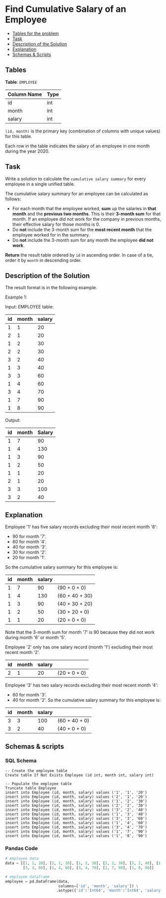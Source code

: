 # Find Cumulative Salary of an Employee

- [Tables for the problem](#tables)
- [Task](#task)
- [Description of the Solution](#description-of-the-solution)
- [Explanation](#explanation)
- [Schemas & Scripts](#schemas--scripts)

## Tables 

**Table**: `EMPLOYEE`

| Column Name | Type |
|-------------|------|
| id          | int  |
| month       | int  |
| salary      | int  |

`(id, month)` is the primary key (combination of columns with unique values) for this table.

Each row in the table indicates the salary of an employee in one month during the year 2020.

## Task

Write a solution to calculate the `cumulative salary summary` for every employee in a single unified table.

The cumulative salary summary for an employee can be calculated as follows:
- For each month that the employee worked, **sum** up the salaries in **that month** and the **previous two months**. 
This is their **3-month sum** for that month. If an employee did not work for the company in previous months, their effective salary for those months is 0.
- Do **not** include the 3-month sum for the **most recent month** that the employee worked for in the summary.
- Do **not** include the 3-month sum for any month the employee **did not work**.

**Return** the result table ordered by `id` in ascending order. In case of a tie, order it by `month` in descending order.

## Description of the Solution ##

The result format is in the following example.

Example 1:

Input: 
EMPLOYEE table:

| id  | month | salary |
|-----|-------|--------|
| 1   | 1     | 20     |
| 2   | 1     | 20     |
| 1   | 2     | 30     |
| 2   | 2     | 30     |
| 3   | 2     | 40     |
| 1   | 3     | 40     |
| 3   | 3     | 60     |
| 1   | 4     | 60     |
| 3   | 4     | 70     |
| 1   | 7     | 90     |
| 1   | 8     | 90     |

Output: 

| id  | month | Salary |
|-----|-------|--------|
| 1   | 7     | 90     |
| 1   | 4     | 130    |
| 1   | 3     | 90     |
| 1   | 2     | 50     |
| 1   | 1     | 20     |
| 2   | 1     | 20     |
| 3   | 3     | 100    |
| 3   | 2     | 40     |

## Explanation ##

Employee '1' has five salary records excluding their most recent month '8':
- 90 for month '7'.
- 60 for month '4'.
- 40 for month '3'.
- 30 for month '2'.
- 20 for month '1'.

So the cumulative salary summary for this employee is:

| id  | month | salary |                |
|-----|-------|--------|----------------|
| 1   | 7     | 90     | (90 + 0 + 0)   |
| 1   | 4     | 130    | (60 + 40 + 30) |
| 1   | 3     | 90     | (40 + 30 + 20) |
| 1   | 2     | 50     | (30 + 20 + 0)  |
| 1   | 1     | 20     | (20 + 0 + 0)   |

Note that the 3-month sum for month '7' is 90 because they did not work during month '6' or month '5'.

Employee '2' only has one salary record (month '1') excluding their most recent month '2'.

| id  | month | salary |              |
|-----|-------|--------|--------------|
| 2   | 1     | 20     | (20 + 0 + 0) |

Employee '3' has two salary records excluding their most recent month '4':
- 60 for month '3'.
- 40 for month '2'.
So the cumulative salary summary for this employee is:

| id  | month | salary |               |
|-----|-------|--------|---------------|
| 3   | 3     | 100    | (60 + 40 + 0) |
| 3   | 2     | 40     | (40 + 0 + 0)  |

## Schemas & scripts

### SQL Schema

```genericsql
-- Create the employee table
Create table If Not Exists Employee (id int, month int, salary int)

-- Populate the employee table    
Truncate table Employee
insert into Employee (id, month, salary) values ('1', '1', '20')
insert into Employee (id, month, salary) values ('2', '1', '20')
insert into Employee (id, month, salary) values ('1', '2', '30')
insert into Employee (id, month, salary) values ('2', '2', '30')
insert into Employee (id, month, salary) values ('3', '2', '40')
insert into Employee (id, month, salary) values ('1', '3', '40')
insert into Employee (id, month, salary) values ('3', '3', '60')
insert into Employee (id, month, salary) values ('1', '4', '60')
insert into Employee (id, month, salary) values ('3', '4', '70')
insert into Employee (id, month, salary) values ('1', '7', '90')
insert into Employee (id, month, salary) values ('1', '8', '90')
```

### Pandas Code

```python
# employee data
data = [[1, 1, 20], [2, 1, 20], [1, 2, 30], [2, 2, 30], [3, 2, 40], [1, 3, 40], 
        [3, 3, 60], [1, 4, 60], [3, 4, 70], [1, 7, 90], [1, 8, 90]]

# employee dataframe
employee = pd.DataFrame(data, 
                        columns=['id', 'month', 'salary']) \
                       .astype({'id':'Int64', 'month':'Int64', 'salary':'Int64'})

```